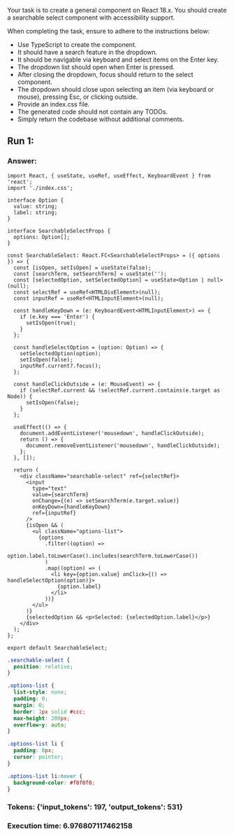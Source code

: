 Your task is to create a general component on React 18.x.
You should create a searchable select component with accessibility support.

When completing the task, ensure to adhere to the instructions below:
- Use TypeScript to create the component.
- It should have a search feature in the dropdown.
- It should be navigable via keyboard and select items on the Enter key.
- The dropdown list should open when Enter is pressed.
- After closing the dropdown, focus should return to the select component.
- The dropdown should close upon selecting an item (via keyboard or mouse), pressing Esc, or clicking outside.
- Provide an index.css file.
- The generated code should not contain any TODOs.
- Simply return the codebase without additional comments.

## Run 1:
### Answer:
```tsx
import React, { useState, useRef, useEffect, KeyboardEvent } from 'react';
import './index.css';

interface Option {
  value: string;
  label: string;
}

interface SearchableSelectProps {
  options: Option[];
}

const SearchableSelect: React.FC<SearchableSelectProps> = ({ options }) => {
  const [isOpen, setIsOpen] = useState(false);
  const [searchTerm, setSearchTerm] = useState('');
  const [selectedOption, setSelectedOption] = useState<Option | null>(null);
  const selectRef = useRef<HTMLDivElement>(null);
  const inputRef = useRef<HTMLInputElement>(null);

  const handleKeyDown = (e: KeyboardEvent<HTMLInputElement>) => {
    if (e.key === 'Enter') {
      setIsOpen(true);
    }
  };

  const handleSelectOption = (option: Option) => {
    setSelectedOption(option);
    setIsOpen(false);
    inputRef.current?.focus();
  };

  const handleClickOutside = (e: MouseEvent) => {
    if (selectRef.current && !selectRef.current.contains(e.target as Node)) {
      setIsOpen(false);
    }
  };

  useEffect(() => {
    document.addEventListener('mousedown', handleClickOutside);
    return () => {
      document.removeEventListener('mousedown', handleClickOutside);
    };
  }, []);

  return (
    <div className="searchable-select" ref={selectRef}>
      <input
        type="text"
        value={searchTerm}
        onChange={(e) => setSearchTerm(e.target.value)}
        onKeyDown={handleKeyDown}
        ref={inputRef}
      />
      {isOpen && (
        <ul className="options-list">
          {options
            .filter((option) =>
              option.label.toLowerCase().includes(searchTerm.toLowerCase())
            )
            .map((option) => (
              <li key={option.value} onClick={() => handleSelectOption(option)}>
                {option.label}
              </li>
            ))}
        </ul>
      )}
      {selectedOption && <p>Selected: {selectedOption.label}</p>}
    </div>
  );
};

export default SearchableSelect;
```

```css
.searchable-select {
  position: relative;
}

.options-list {
  list-style: none;
  padding: 0;
  margin: 0;
  border: 1px solid #ccc;
  max-height: 200px;
  overflow-y: auto;
}

.options-list li {
  padding: 8px;
  cursor: pointer;
}

.options-list li:hover {
  background-color: #f0f0f0;
}
```

### Tokens: {'input_tokens': 197, 'output_tokens': 531}
### Execution time: 6.976807117462158

